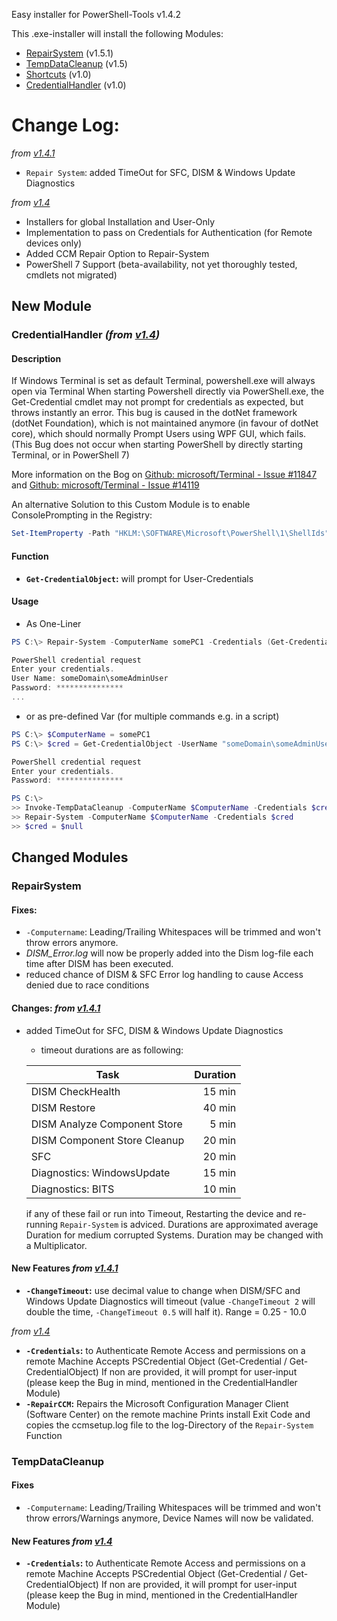 Easy installer for PowerShell-Tools v1.4.2

This .exe-installer will install the following Modules:

- [RepairSystem](https://github.com/halatsWol/PowerShell-Tools/tree/v1.4.2/modules/Repair-System) (v1.5.1)
- [TempDataCleanup](https://github.com/halatsWol/PowerShell-Tools/tree/v1.4.2/modules/TempDataCleanup) (v1.5)
- [Shortcuts](https://github.com/halatsWol/PowerShell-Tools/tree/v1.4.2/modules/Shortcuts) (v1.0)
- [CredentialHandler](https://github.com/halatsWol/PowerShell-Tools/tree/v1.4.2/modules/CredentialHandler) (v1.0)

# Change Log:

_from [v1.4.1](https://github.com/halatsWol/PowerShell-Tools/releases/tag/v1.4.1)_

- `Repair System`: added TimeOut for SFC, DISM & Windows Update Diagnostics

_from [v1.4](https://github.com/halatsWol/PowerShell-Tools/releases/tag/v1.4)_
- Installers for global Installation and User-Only
- Implementation to pass on Credentials for Authentication (for Remote devices only)
- Added CCM Repair Option to Repair-System
- PowerShell 7 Support (beta-availability, not yet thoroughly tested, cmdlets not migrated)

## New Module
### CredentialHandler _(from [v1.4](https://github.com/halatsWol/PowerShell-Tools/releases/tag/v1.4))_
#### Description

If Windows Terminal is set as default Terminal, powershell.exe will always open via Terminal
When starting Powershell directly via PowerShell.exe, the Get-Credential cmdlet may not prompt for credentials as expected, but throws instantly an error.
This bug is caused in the dotNet framework (dotNet Foundation), which is not maintained anymore (in favour of dotNet core), which should normally Prompt Users using WPF GUI, which fails.
(This Bug does not occur when starting PowerShell by directly starting Terminal, or  in PowerShell 7)

More information on the Bog on [Github: microsoft/Terminal - Issue #11847](https://github.com/microsoft/terminal/issues/11847#issuecomment-1402554766) and [Github: microsoft/Terminal - Issue #14119](https://github.com/microsoft/terminal/issues/14119)

An alternative Solution to this Custom Module is to enable ConsolePrompting in the Registry:
```Powershell
Set-ItemProperty -Path "HKLM:\SOFTWARE\Microsoft\PowerShell\1\ShellIds" -Name "ConsolePrompting" -Value $true
```

#### Function

- **`Get-CredentialObject`:** will prompt for User-Credentials

#### Usage

- As One-Liner
```Powershell
PS C:\> Repair-System -ComputerName somePC1 -Credentials (Get-CredentialObject)

PowerShell credential request
Enter your credentials.
User Name: someDomain\someAdminUser
Password: ***************
...
```

- or as pre-defined Var (for multiple commands e.g. in a script)
```Powershell
PS C:\> $ComputerName = somePC1
PS C:\> $cred = Get-CredentialObject -UserName "someDomain\someAdminUser"

PowerShell credential request
Enter your credentials.
Password: ***************

PS C:\>
>> Invoke-TempDataCleanup -ComputerName $ComputerName -Credentials $cred
>> Repair-System -ComputerName $ComputerName -Credentials $cred
>> $cred = $null
```

## Changed Modules
### RepairSystem

#### Fixes:

- `-Computername`: Leading/Trailing Whitespaces will be trimmed and won't throw errors anymore.
- *DISM_Error.log* will now be properly added into the Dism log-file each time after DISM has been executed.
- reduced chance of DISM & SFC Error log handling to cause Access denied due to race conditions

#### Changes: _from [v1.4.1](https://github.com/halatsWol/PowerShell-Tools/releases/tag/v1.4.1)_

- added TimeOut for SFC, DISM & Windows Update Diagnostics
  - timeout durations are as following:

   | Task | Duration |
   | ---- | --------: |
   | DISM CheckHealth | 15 min |
   | DISM Restore | 40 min |
   | DISM Analyze Component Store | 5 min |
   | DISM Component Store Cleanup | 20 min |
   | SFC | 20 min |
   | Diagnostics: WindowsUpdate | 15 min |
   | Diagnostics: BITS | 10 min|

  if any of these fail or run into Timeout, Restarting the device and re-running `Repair-System` is adviced.
  Durations are approximated average Duration for medium corrupted Systems. Duration may be changed with a Multiplicator.

#### New Features _from [v1.4.1](https://github.com/halatsWol/PowerShell-Tools/releases/tag/v1.4.1)_

- **`-ChangeTimeout`:** use decimal value to change when DISM/SFC and Windows Update Diagnostics will timeout (value `-ChangeTimeout 2` will double the time, `-ChangeTimeout 0.5` will half it).
Range = 0.25 - 10.0

_from [v1.4](https://github.com/halatsWol/PowerShell-Tools/releases/tag/v1.4)_
- **`-Credentials`:** to Authenticate Remote Access and permissions on a remote Machine
Accepts PSCredential Object (Get-Credential / Get-CredentialObject)
If non are provided, it will prompt for user-input (please keep the Bug in mind, mentioned in the CredentialHandler Module)
- **`-RepairCCM`:** Repairs the Microsoft Configuration Manager Client (Software Center) on the remote machine
Prints install Exit Code and copies the ccmsetup.log file to the log-Directory of the `Repair-System` Function

### TempDataCleanup

#### Fixes

- `-Computername`: Leading/Trailing Whitespaces will be trimmed and won't throw errors/Warnings anymore,
Device Names will now be validated.

#### New Features _from [v1.4](https://github.com/halatsWol/PowerShell-Tools/releases/tag/v1.4)_
- **`-Credentials`:** to Authenticate Remote Access and permissions on a remote Machine
Accepts PSCredential Object (Get-Credential / Get-CredentialObject)
If non are provided, it will prompt for user-input (please keep the Bug in mind, mentioned in the CredentialHandler Module)



